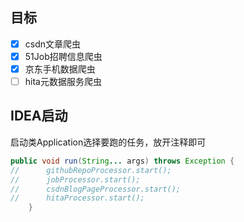 ## 目标
* [x] csdn文章爬虫
* [x] 51Job招聘信息爬虫
* [x] 京东手机数据爬虫
* [ ] hita元数据服务爬虫
 
## IDEA启动
启动类Application选择要跑的任务，放开注释即可
```java
public void run(String... args) throws Exception {
//		githubRepoProcessor.start();
//		jobProcessor.start();
//		csdnBlogPageProcessor.start();
//		hitaProcessor.start();
	}
```